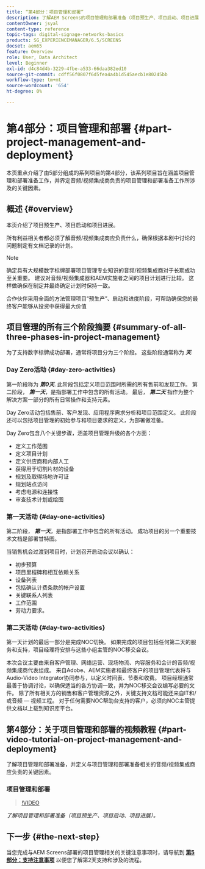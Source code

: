 ```yaml
---
title: “第4部分：项目管理和部署”
description: 了解AEM Screens的项目管理和部署准备（项目预生产、项目启动、项目进展）。
contentOwner: jsyal
content-type: reference
topic-tags: digital-signage-networks-basics
products: SG_EXPERIENCEMANAGER/6.5/SCREENS
docset: aem65
feature: Overview
role: User, Data Architect
level: Beginner
exl-id: d4c84d4b-3229-4fbe-a533-66daa382ed10
source-git-commit: cdff56f0807f6d5fea4a4b1d545aecb1e80245bb
workflow-type: tm+mt
source-wordcount: '654'
ht-degree: 0%

---
```


# 第4部分：项目管理和部署 {#part-project-management-and-deployment}

本页重点介绍了由5部分组成的系列项目的第4部分，该系列项目旨在涵盖项目管理和部署准备工作，并界定音频/视频集成商负责的项目管理和部署准备工作所涉及的关键因素。

## 概述 {#overview}

本页介绍了项目预生产、项目启动和项目进展。

所有利益相关者都必须了解音频/视频集成商应负责什么，确保根据本剧中讨论的问题制定有文档记录的计划。

>[!NOTE]
>
>确定具有大规模数字标牌部署项目管理专业知识的音频/视频集成商对于长期成功至关重要。 建议对音频/视频集成器和AEM实施者之间的项目计划进行比较。 这样做确保在制定并最终确定计划时保持一致。
>
>合作伙伴采用全面的方法管理项目“预生产”、启动和进度阶段，可帮助确保您的最终客户能够从投资中获得最大价值

## 项目管理的所有三个阶段摘要 {#summary-of-all-three-phases-in-project-management}

为了支持数字标牌成功部署，通常将项目分为三个阶段。 这些阶段通常称为 ***天***.

### Day Zero活动 {#day-zero-activities}

第一阶段称为 ***第0天***. 此阶段包括定义项目范围时所需的所有售前和发现工作。 第二阶段， ***第一天***，是指部署工作中包含的所有活动。 最后， ***第二天*** 指作为整个解决方案一部分的所有日常操作和支持元素。

Day Zero活动包括售前、客户发现、应用程序需求分析和项目范围定义。 此阶段还可以包括项目管理的初始参与和项目要求的定义，为部署做准备。

Day Zero包含八个关键步骤，涵盖项目管理升级的各个方面：

* 定义工作范围
* 定义项目计划
* 定义供应商和内部人工
* 获得用于切割片材的设备
* 规划及取得场地许可证
* 规划站点访问
* 考虑电源和连接性
* 审查技术计划或绘图

### 第一天活动 {#day-one-activities}

第二阶段， ***第一天***，是指部署工作中包含的所有活动。 成功项目的另一个重要技术文档是部署甘特图。

当销售机会过渡到项目时，计划召开启动会议以确认：

* 初步预算
* 项目里程碑和相互依赖关系
* 设备列表
* 包括确认计费条款的帐户设置
* 关键联系人列表
* 工作范围
* 劳动力要求。

### 第二天活动 {#day-two-activities}

第一天计划的最后一部分是完成NOC切换。 如果完成的项目包括任何第二天的服务和支持，项目经理将安排与这些小组主管的NOC移交会议。

本次会议主要由来自客户管理、网络运营、现场物流、内容服务和会计的音频/视频集成商代表组成。 来自Adobe、AEM实施者和最终客户的项目管理代表将与Audio-Video Integrator协同参与，以定义时间表、节奏和收费。 项目经理通常最善于协调讨论，以确保适当的各方协调一致，并为NOC移交会议编写必要的文件。 除了所有相关方的销售和客户管理资源之外，关键支持文档可能还来自IT和/或音频 — 视频工程。 对于任何需要NOC帮助台支持的客户，必须向NOC主管提供文档以上载到知识库平台。

## 第4部分：关于项目管理和部署的视频教程 {#part-video-tutorial-on-project-management-and-deployment}

了解项目管理和部署准备，并定义与项目管理和部署准备相关的音频/视频集成商应负责的关键因素。

### 项目管理和部署

>[!VIDEO](https://video.tv.adobe.com/v/28408)

*了解项目管理和部署准备（项目预生产、项目启动、项目进展）。*

## 下一步 {#the-next-step}

当您完成与AEM Screens部署的项目管理相关的关键注意事项时，请导航到 **[第5部分：支持注意事项](support-considerations.md)** 以便您了解第2天支持和涉及的流程。
